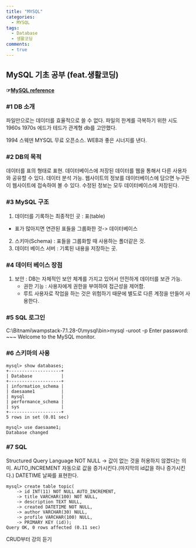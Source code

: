 ```yaml
---
title: "MYSQL"
categories:
  - MYSQL
tags:
  - Database
  - 생활코딩
comments:
  - true
---
```


## MySQL 기초 공부 (feat.생활코딩)

#### ☞[MySQL reference](https://dev.mysql.com/doc/)


### #1 DB 소개
파일만으로는 데이터를 효율적으로 쓸 수 없다.
파일의 한계를 극복하기 위한 시도 1960s 
1970s 에드가 테드가 관계형 db를 고안했다.

1994 스웨덴 MYSQL 무료 오픈소스.
WEB과 좋은 시너지를 낸다.

### #2 DB의 목적
데이터를 표의 형태로 표현.
데이터베이스에 저장된 데이터를 웹을 통해서 다른 사용자와 공유할 수 있다.
데이터 분석 가능.
웹사이트의 정보를 데이터베이스에 담으면 누구든 이 웹사이트에 접속하여 볼 수 있다.
수정된 정보는 모두 데이터베이스에 저장된다.

### #3 MySQL 구조
1. 데이터를 기록하는 최종적인 곳 : 표(table)
- 표가 많아지면 연관된 표들을 그룹화한 것-> 데이터베이스
2. 스키마(Schema) : 표들을 그룹화할 때 사용하는 폴더같은 것.
3.  데이터 베이스 서버 : 기록된 내용을 저장하는 곳.

### #4 데이터 베이스 장점
1. 보안 : DB는 자체적인 보안 체계를 가지고 있어서 안전하게 데이터를 보관 가능.
   - 권한 기능 : 사용자에게 권한을 부여하여 접근성을 제어함.
   - 루트 사용자로 작업을 하는 것은 위험하기 때문에 별도로 다른 계정을 만들어 사용한다.

### #5 SQL 로그인
C:\Bitnami\wampstack-7.1.28-0\mysql\bin>mysql -uroot -p
Enter password: ~~~
Welcome to the MySQL monitor.

### #6 스키마의 사용

```
mysql> show databases;
+--------------------+
| Database           |
+--------------------+
| information_schema |
| daesaame1          |
| mysql              |
| performance_schema |
| sys                |
+--------------------+
5 rows in set (0.01 sec)

mysql> use daesaame1;
Database changed
```

### #7 SQL
Structured Query Language
NOT NULL -> 값이 없는 것을 허용하지 않겠다는 의미.
AUTO_INCREMENT 자동으로 값을 증가시킨다.(마지막의 id값을 하나 증가시킨다.)
DATETIME 날짜를 표현한다.

```
mysql> create table topic(
    -> id INT(11) NOT NULL AUTO_INCREMENT,
    -> title VARCHAR(100) NOT NULL,
    -> description TEXT NULL,
    -> created DATETIME NOT NULL,
    -> author VARCHAR(30) NULL,
    -> profile VARCHAR(100) NULL,
    -> PRIMARY KEY (id));
Query OK, 0 rows affected (0.11 sec)
```

CRUD부터 강의 듣기



